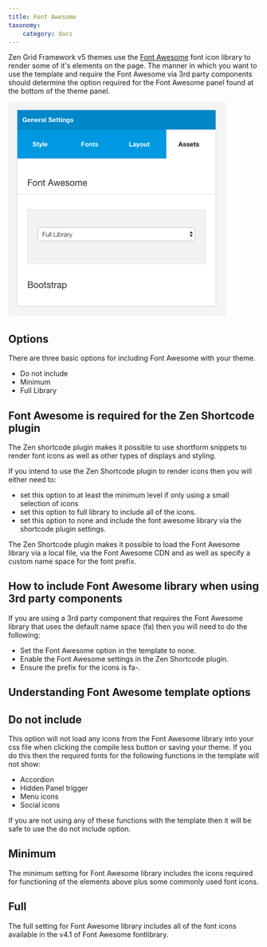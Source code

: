 ```yaml
---
title: Font Awesome
taxonomy:
    category: docs
---
```



Zen Grid Framework v5 themes use the <a href="http://fortawesome.github.io/Font-Awesome/">Font Awesome</a> font icon library to render some of it's elements on the page. The manner in which you want to use the template and require the Font Awesome via 3rd party components should determine the option required for the Font Awesome panel found at the bottom of the theme panel.

![Font Awesome](font-awesome.png)


Options
----

There are three basic options for including Font Awesome with your theme.
- Do not include
- Minimum
- Full Library

Font Awesome is required for the Zen Shortcode plugin
----

The Zen shortcode plugin makes it possible to use shortform snippets to render font icons as well as other types of displays and styling.

If you intend to use the Zen Shortcode plugin to render icons then you will either need to:
- set this option to at least the minimum level if only using a small selection of icons
- set this option to full library to include all of the icons. 
- set this option to none and include the font awesome library via the shortcode plugin settings. 
  
The Zen Shortcode plugin makes it possible to load the Font Awesome library via a local file, via the Font Awesome CDN and as well as specify a custom name space for the font prefix.

How to include Font Awesome library when using 3rd party components
---
If you are using a 3rd party component that requires the Font Awesome library that uses the default name space (fa) then you will need to do the following:
- Set the Font Awesome option in the template to none.
- Enable the Font Awesome settings in the Zen Shortcode plugin. 
- Ensure the prefix for the icons is fa-.


Understanding Font Awesome template options
----

Do not include
----
This option will not load any icons from the Font Awesome library into your css file when clicking the compile less button or saving your theme. If you do this then the required fonts for the following functions in the template will not show:

- Accordion
- Hidden Panel trigger
- Menu icons
- Social icons
	

If you are not using any of these functions with the template then it will be safe to use the do not include option.



Minimum
----

The minimum setting for Font Awesome library includes the icons required for functioning of the elements above plus some commonly used font icons.


Full
----

The full setting for Font Awesome library includes all of the font icons available in the v4.1 of Font Awesome fontlibrary.